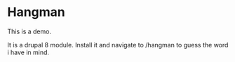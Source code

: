 # Hangman

This is a demo.

It is a drupal 8 module. Install it and navigate to /hangman to guess the word i have in mind.

